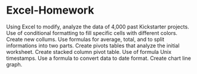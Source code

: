 # Excel-Homework
Using Excel to modify, analyze the data of 4,000 past Kickstarter projects.
Use of conditional formatting to fill specific cells with different colors. 
Create new collums.
Use formulas for average, total, and to split informations into two parts.
Create pivots tables that analyze the initial worksheet.
Create stacked column pivot table.
Use of formula Unix timestamps.
Use a formula to convert data to date format.
Create chart line graph.


